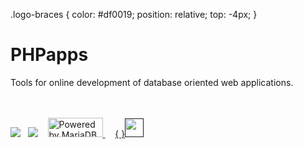 .logo-braces {
    color: #df0019;
    position: relative;
    top: -4px;
}
<h1>PHPapps</h1>

Tools for online development of database oriented web applications.<br><br><br>

<a href="http://www.php.net/"><img src="http://php.net//images/logos/php-power-white.gif"></a>&nbsp;&nbsp;&nbsp;<a href="http://www.smarty.net"><img src="http://www.smarty.net/images/icons/smarty_icon.gif"></a>&nbsp;&nbsp;&nbsp;
<a href="https://mariadb.org">
  <img src="http://badges.mariadb.org/mariadb-badge-88x31.png"
    width="88" height="31" border="0" alt="Powered by MariaDB"
    title="Powered by MariaDB" />
</a>&nbsp;&nbsp;&nbsp;
<a href=""><span class="logo-braces">{ }</span><img height="30" src="http://codemirror.net/doc/logo.png"></a>
